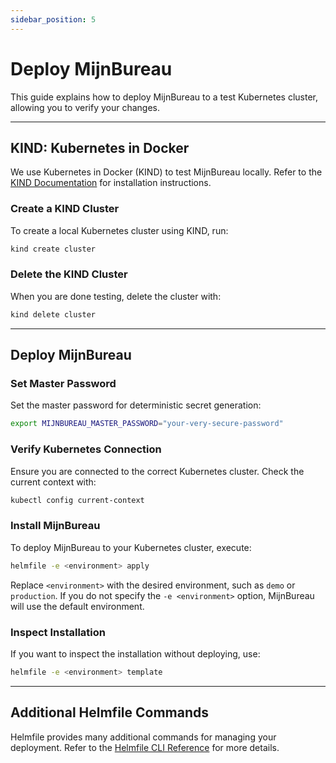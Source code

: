 ```yaml
---
sidebar_position: 5
---
```


# Deploy MijnBureau

This guide explains how to deploy MijnBureau to a test Kubernetes cluster, allowing you to verify your changes.

---

## KIND: Kubernetes in Docker

We use Kubernetes in Docker (KIND) to test MijnBureau locally. Refer to the [KIND Documentation](https://kind.sigs.k8s.io) for installation instructions.

### Create a KIND Cluster

To create a local Kubernetes cluster using KIND, run:

```bash
kind create cluster
```

### Delete the KIND Cluster

When you are done testing, delete the cluster with:

```bash
kind delete cluster
```

---

## Deploy MijnBureau

### Set Master Password

Set the master password for deterministic secret generation:

```bash
export MIJNBUREAU_MASTER_PASSWORD="your-very-secure-password"
```

### Verify Kubernetes Connection

Ensure you are connected to the correct Kubernetes cluster. Check the current context with:

```bash
kubectl config current-context
```

### Install MijnBureau

To deploy MijnBureau to your Kubernetes cluster, execute:

```bash
helmfile -e <environment> apply
```

Replace `<environment>` with the desired environment, such as `demo` or `production`. If you do not specify the `-e <environment>` option, MijnBureau will use the default environment.

### Inspect Installation

If you want to inspect the installation without deploying, use:

```bash
helmfile -e <environment> template
```

---

## Additional Helmfile Commands

Helmfile provides many additional commands for managing your deployment. Refer to the [Helmfile CLI Reference](https://helmfile.readthedocs.io/en/latest/#cli-reference) for more details.
